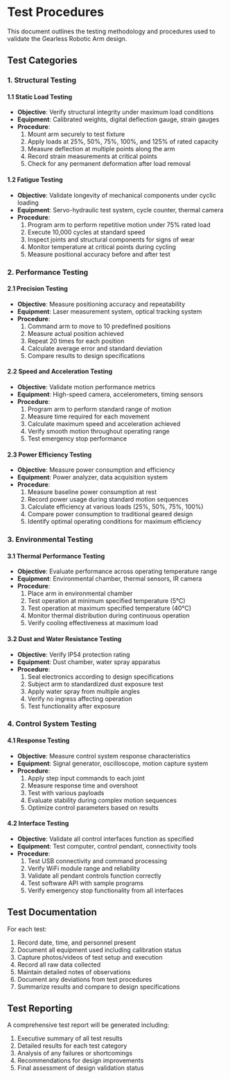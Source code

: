 # Test Procedures

This document outlines the testing methodology and procedures used to validate the Gearless Robotic Arm design.

## Test Categories

### 1. Structural Testing

#### 1.1 Static Load Testing
- **Objective**: Verify structural integrity under maximum load conditions
- **Equipment**: Calibrated weights, digital deflection gauge, strain gauges
- **Procedure**:
  1. Mount arm securely to test fixture
  2. Apply loads at 25%, 50%, 75%, 100%, and 125% of rated capacity
  3. Measure deflection at multiple points along the arm
  4. Record strain measurements at critical points
  5. Check for any permanent deformation after load removal

#### 1.2 Fatigue Testing
- **Objective**: Validate longevity of mechanical components under cyclic loading
- **Equipment**: Servo-hydraulic test system, cycle counter, thermal camera
- **Procedure**:
  1. Program arm to perform repetitive motion under 75% rated load
  2. Execute 10,000 cycles at standard speed
  3. Inspect joints and structural components for signs of wear
  4. Monitor temperature at critical points during cycling
  5. Measure positional accuracy before and after test

### 2. Performance Testing

#### 2.1 Precision Testing
- **Objective**: Measure positioning accuracy and repeatability
- **Equipment**: Laser measurement system, optical tracking system
- **Procedure**:
  1. Command arm to move to 10 predefined positions
  2. Measure actual position achieved
  3. Repeat 20 times for each position
  4. Calculate average error and standard deviation
  5. Compare results to design specifications

#### 2.2 Speed and Acceleration Testing
- **Objective**: Validate motion performance metrics
- **Equipment**: High-speed camera, accelerometers, timing sensors
- **Procedure**:
  1. Program arm to perform standard range of motion
  2. Measure time required for each movement
  3. Calculate maximum speed and acceleration achieved
  4. Verify smooth motion throughout operating range
  5. Test emergency stop performance

#### 2.3 Power Efficiency Testing
- **Objective**: Measure power consumption and efficiency
- **Equipment**: Power analyzer, data acquisition system
- **Procedure**:
  1. Measure baseline power consumption at rest
  2. Record power usage during standard motion sequences
  3. Calculate efficiency at various loads (25%, 50%, 75%, 100%)
  4. Compare power consumption to traditional geared design
  5. Identify optimal operating conditions for maximum efficiency

### 3. Environmental Testing

#### 3.1 Thermal Performance Testing
- **Objective**: Evaluate performance across operating temperature range
- **Equipment**: Environmental chamber, thermal sensors, IR camera
- **Procedure**:
  1. Place arm in environmental chamber
  2. Test operation at minimum specified temperature (5°C)
  3. Test operation at maximum specified temperature (40°C)
  4. Monitor thermal distribution during continuous operation
  5. Verify cooling effectiveness at maximum load

#### 3.2 Dust and Water Resistance Testing
- **Objective**: Verify IP54 protection rating
- **Equipment**: Dust chamber, water spray apparatus
- **Procedure**:
  1. Seal electronics according to design specifications
  2. Subject arm to standardized dust exposure test
  3. Apply water spray from multiple angles
  4. Verify no ingress affecting operation
  5. Test functionality after exposure

### 4. Control System Testing

#### 4.1 Response Testing
- **Objective**: Measure control system response characteristics
- **Equipment**: Signal generator, oscilloscope, motion capture system
- **Procedure**:
  1. Apply step input commands to each joint
  2. Measure response time and overshoot
  3. Test with various payloads
  4. Evaluate stability during complex motion sequences
  5. Optimize control parameters based on results

#### 4.2 Interface Testing
- **Objective**: Validate all control interfaces function as specified
- **Equipment**: Test computer, control pendant, connectivity tools
- **Procedure**:
  1. Test USB connectivity and command processing
  2. Verify WiFi module range and reliability
  3. Validate all pendant controls function correctly
  4. Test software API with sample programs
  5. Verify emergency stop functionality from all interfaces

## Test Documentation

For each test:
1. Record date, time, and personnel present
2. Document all equipment used including calibration status
3. Capture photos/videos of test setup and execution
4. Record all raw data collected
5. Maintain detailed notes of observations
6. Document any deviations from test procedures
7. Summarize results and compare to design specifications

## Test Reporting

A comprehensive test report will be generated including:
1. Executive summary of all test results
2. Detailed results for each test category
3. Analysis of any failures or shortcomings
4. Recommendations for design improvements
5. Final assessment of design validation status
